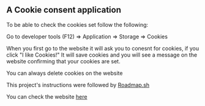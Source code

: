 ## A Cookie consent application

To be able to check the cookies set follow the following:

Go to developer tools (F12) => Application => Storage => Cookies

When you first go to the website it will ask you to conesnt for cookies, if you click "I like Cookies!" It will save cookies and you will see a message on the website confirming that your cookies are set.

You can always delete cookies on the website

This project's instructions were followed by [Roadmap.sh](https://roadmap.sh/projects/cookie-consent)

You can check the website [here](https://cookie-consent-three.vercel.app/)
